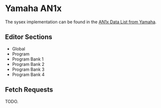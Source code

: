 # Yamaha AN1x

The sysex implementation can be found in the [AN1x Data List from Yamaha](https://usa.yamaha.com/files/download/other_assets/5/317965/AN1XE2.PDF).

## Editor Sections

* Global
* Program
* Program Bank 1
* Program Bank 2
* Program Bank 3
* Program Bank 4

## Fetch Requests

TODO.
